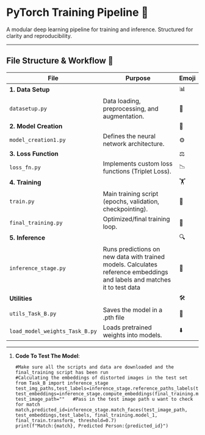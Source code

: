 # PyTorch Training Pipeline 🚀

A modular deep learning pipeline for training and inference. Structured for clarity and reproducibility.

---

## **File Structure & Workflow** 📂

| File | Purpose | Emoji |
|------|---------|-------|
| **1. Data Setup** | | 📊 |
| `datasetup.py` | Data loading, preprocessing, and augmentation. | 🔄 |
| **2. Model Creation** | | 🧠 |
| `model_creation1.py` | Defines the neural network architecture. | ⚙️ |
| **3. Loss Function** | | ⚖️ |
| `loss_fn.py` | Implements custom loss functions (Triplet Loss). | 📉 |
| **4. Training** | | 🏋️ |
| `train.py` | Main training script (epochs, validation, checkpointing). | 🔁 |
| `final_training.py` | Optimized/final training loop. | 🎯 |
| **5. Inference** | | 🔍 |
| `inference_stage.py` | Runs predictions on new data with trained models. Calculates reference embeddings and labels and matches it to test data| 🔮 |
| **Utilities** | | 🛠️ |
| `utils_Task_B.py` | Saves the model in a .pth file | 📝 |
| `load_model_weights_Task_B.py` | Loads pretrained weights into models. | ⬇️ |

---

1. **Code To Test The Model**:
   ```
   #Make sure all the scripts and data are downloaded and the final_training script has been run
   #Calculating the embeddings of distorted images in the test set
   from Task_B import inference_stage
   test_img_paths,test_labels=inference_stage.reference_paths_labels(test_data_path:str)
   test_embeddings=inference_stage.compute_embeddings(final_training.model_1,val_img_paths,final_training.transform)
   test_image_path=""   #Pass in the test image path u want to check for match
   match,predicted_id=inference_stage.match_faces(test_image_path, test_embeddings,test_labels, final_training.model_1, final_train.transform, threshold=0.7)
   print(f"Match:{match}, Predicted Person:{predicted_id}")
   ```

